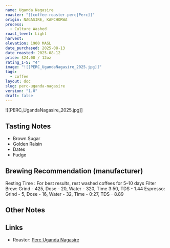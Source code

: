 ```yaml
---
name: Uganda Nagasire
roaster: "[[coffee-roaster-perc|Perc]]"
origin: NAGASIRE, KAPCHORWA
process:
  - Culture Washed
roast_level: Light
harvest: 
elevation: 1900 MASL
date_purchased: 2025-08-13
date_roasted: 2025-08-12
price: $24.00 / 12oz
rating_1-5: "4"
image: "![[PERC_UgandaNagasire_2025.jpg]]"
tags:
  - coffee
layout: doc
slug: perc-uganda-nagasire
version: "1.0"
draft: false
---
```

![[PERC_UgandaNagasire_2025.jpg]]

## Tasting Notes
- Brown Sugar
- Golden Raisin
- Dates
- Fudge

## Brewing Recommendation (manufacturer)
Resting Time : For best results, rest washed coffees for 5–10 days
Filter Brew: Grind - 425, Dose - 20, Water - 320, Time 3:50, TDS - 1.44
Espresso: Grind - 5, Dose - 16, Water - 32, Time - 0:27, TDS - 8.89

## Other Notes


## Links
- Roaster: [Perc Uganda Nagasire](https://perccoffee.com/products/uganda-nagasire?variant=51500360827194)
